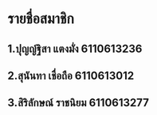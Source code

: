 # รายชื่อสมาชิก
## 1.ปุญญ์ฐิสา แตงมั่ง 6110613236
## 2.สุนันทา เชื่อถือ 6110613012
## 3.สิริลักษณ์ ราชนิยม 6110613277
